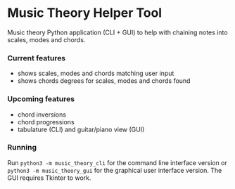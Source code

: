 # Music Theory Helper Tool
Music theory Python application (CLI + GUI) to help with chaining notes into scales, modes and chords.

### Current features
- shows scales, modes and chords matching user input
- shows chords degrees for scales, modes and chords found

### Upcoming features
- chord inversions
- chord progressions
- tabulature (CLI) and guitar/piano view (GUI)

### Running
Run `python3 -m music_theory_cli` for the command line interface version or `python3 -m music_theory_gui` for the graphical user interface version. The GUI requires Tkinter to work.
